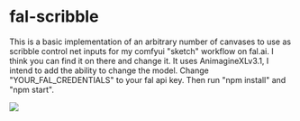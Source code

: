# fal-scribble

This is a basic implementation of an arbitrary number of canvases to use as scribble control net inputs for my comfyui "sketch" workflow on fal.ai.
I think you can find it on there and change it.
It uses AnimagineXLv3.1, I intend to add the ability to change the model. 
Change "YOUR_FAL_CREDENTIALS" to your fal api key. 
Then run "npm install" and "npm start".

![](https://github.com/RhizoNymph/fal-scribble/assets/82485126/009e1d77-bc6b-4ae8-9165-9f612abf2fd4)
